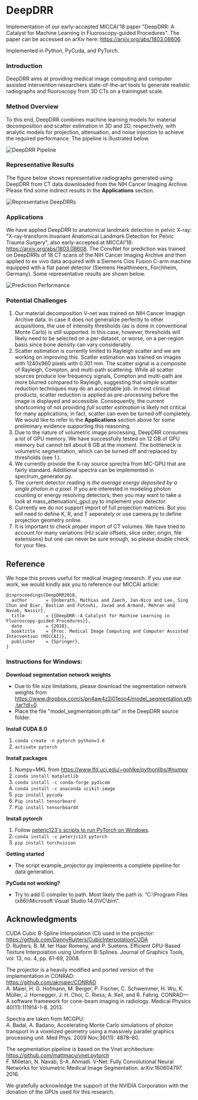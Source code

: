 # DeepDRR
Implementation of our early-accepted MICCAI'18 paper "DeepDRR: A Catalyst for Machine Learning in Fluoroscopy-guided Procedures". 
The paper can be accessed on arXiv here:  https://arxiv.org/abs/1803.08606.

Implemented in Python, PyCuda, and PyTorch.

### Introduction

DeepDRR aims at providing medical image computing and computer assisted intervention researchers state-of-the-art tools to generate realistic radiographs and fluoroscopy from 3D CTs on a trainingset scale. 


### Method Overview
To this end, DeepDRR combines machine learning models for material decomposition and scatter estimation in 3D and 2D, respectively, with analytic models for projection, attenuation, and noise injection to achieve the required performance. The pipeline is illustrated below. 

![DeepDRR Pipeline](https://raw.githubusercontent.com/mathiasunberath/DeepDRR/master/readme_images/deepdrr_workflow.png)

### Representative Results
The figure below shows representative radiographs generated using DeepDRR from CT data downloaded from the NIH Cancer Imaging Archive. Please find some indirect results in the **Applications** section.

![Representative DeepDRRs](https://raw.githubusercontent.com/mathiasunberath/DeepDRR/master/readme_images/examples.PNG)

### Applications

We have applied DeepDRR to anatomical landmark detection in pelvic X-ray: "X-ray-transform Invariant Anatomical Landmark Detection for Pelvic Trauma Surgery", also early-accepted at MICCAI'18: https://arxiv.org/abs/1803.08608. The ConvNet for prediction was trained on DeepDRRs of 18 CT scans of the NIH Cancer Imaging Archive and then applied to ex vivo data acquired with a Siemens Cios Fusion C-arm machine equipped with a flat panel detector (Siemens Healthineers, Forchheim, Germany). Some representative results are shown below.

![Prediction Performance](https://raw.githubusercontent.com/mathiasunberath/DeepDRR/master/readme_images/landmark_performance_real_data.PNG)

### Potential Challenges

1. Our material decomposition V-net was trained on NIH Cancer Imagign Archive data. In case it does not generalize perfectly to other acquisitions, the use of intensity thresholds (as is done in conventional Monte Carlo) is still supported. In this case, however, thresholds will likely need to be selected on a per-dataset, or worse, on a per-region basis since bone density can vary considerably.
2. Scatter estimation is currently limited to Rayleigh scatter and we are working on improving this. Scatter estimation was trained on images with 1240x960 pixels with 0.301 mm. The scatter signal is a composite of Rayleigh, Compton, and multi-path scattering. While all scatter sources produce low frequency signals, Compton and multi-path are more blurred compared to Rayleigh, suggesting that simple scatter reduction techniques may do an acceptable job. In most clinical products, scatter reduction is applied as pre-processing before the image is displayed and accessible. Consequently, the current shortcoming of not providing *full scatter estimation* is likely not critical for many applications, in fact, scatter can even be turned off completely. We would like to refer to the **Applications** section above for some preliminary evidence supporting this reasoning.
3. Due to the nature of volumetric image processing, DeepDRR consumes a lot of GPU memory. We have successfully tested on 12 GB of GPU memory but cannot tell about 8 GB at the moment. The bottleneck is volumetric segmentation, which can be turned off and replaced by thresholds (see 1.).
4. We currently provide the X-ray source sprectra from MC-GPU that are fairly standard. Additional spectra can be implemented in spectrum_generator.py. 
5. The current detector reading is *the average energy deposited by a single photon in a pixel*. If you are interested in modeling photon counting or energy resolving detectors, then you may want to take a look at mass_attenuation(_gpu).py to implement your detector.
6. Currently we do not support import of full projection matrices. But you will need to define K, R, and T seperately or use camera.py to define projection geometry online. 
7. It is important to check proper import of CT volumes. We have tried to account for many variations (HU scale offsets, slice order, origin, file extensions) but one can never be sure enough, so please double check for your files. 

## Reference

We hope this proves useful for medical imaging research. If you use our work, we would kindly ask you to reference our MICCAI article:
```
@inproceedings{DeepDRR2018,
  author       = {Unberath, Mathias and Zaech, Jan-Nico and Lee, Sing Chun and Bier, Bastian and Fotouhi, Javad and Armand, Mehran and Navab, Nassir},
  title        = {{DeepDRR--A Catalyst for Machine Learning in Fluoroscopy-guided Procedures}},
  date         = {2018},
  booktitle    = {Proc. Medical Image Computing and Computer Assisted Intervention (MICCAI)},
  publisher    = {Springer},
}
```


### Instructions for Windows:

**Download segmentation network weights**
* Due to file size limitations, please download the segmentation network weights from https://www.dropbox.com/s/pn4aw4z2i01eoo4/model_segmentation.pth.tar?dl=0.
* Place the file "model_segmentation.pth.tar" in the DeepDRR source folder.

**Install CUDA 8.0**
1. ```conda create -n pytorch python=3.6```
2. ```activate pytorch```

**Install packages**
1. Numpy+MKL from https://www.lfd.uci.edu/~gohlke/pythonlibs/#numpy
2. ```conda install matplotlib```
3. ```conda install -c conda-forge pydicom```
4. ```conda install -c anaconda scikit-image```
5. ```pip install pycuda```
6. ```Pip install tensorboard```
7. ```Pip install tensorboardX```

**Install pytorch**
1. Follow [peterjc123's scripts to run PyTorch on Windows](https://github.com/peterjc123/pytorch-scripts "peterjc123 PyTorch").
2. ```conda install -c peterjc123 pytorch```
3. ```pip install torchvision```

**Getting started**
* The script example_projector.py implements a complete pipeline for data generation.
  
**PyCuda not working?**
* Try to add C compiler to path. Most likely the path is: “C:\Program Files (x86)\Microsoft Visual Studio 14.0\VC\bin\”.

## Acknowledgments
CUDA Cubic B-Spline Interpolation (CI) used in the projector:  
https://github.com/DannyRuijters/CubicInterpolationCUDA  
D. Ruijters, B. M. ter Haar Romeny, and P. Suetens. Efficient GPU-Based Texture Interpolation using Uniform B-Splines. Journal of Graphics Tools, vol. 13, no. 4, pp. 61-69, 2008.  

The projector is a heavily modified and ported version of the implementation in CONRAD:  
https://github.com/akmaier/CONRAD  
A. Maier, H. G. Hofmann, M. Berger, P. Fischer, C. Schwemmer, H. Wu, K. Müller, J. Hornegger, J. H. Choi, C. Riess, A. Keil, and R. Fahrig. CONRAD—A software framework for cone-beam imaging in radiology. Medical Physics 40(11):111914-1-8. 2013.  

Spectra are taken from MCGPU:  
A. Badal, A. Badano, Accelerating Monte Carlo simulations of photon transport in a voxelized geometry using a massively parallel graphics processing unit. Med Phys. 2009 Nov;36(11): 4878–80.  

The segmentation pipeline is based on the Vnet architecture:  
https://github.com/mattmacy/vnet.pytorch  
F. Milletari, N. Navab, S-A. Ahmadi. V-Net: Fully Convolutional Neural Networks for Volumetric Medical Image Segmentation. arXiv:160604797. 2016.

We gratefully acknowledge the support of the NVIDIA Corporation with the donation of the GPUs used for this research.
